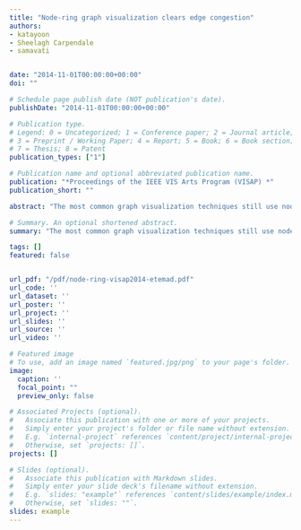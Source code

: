 ```yaml
---
title: "Node-ring graph visualization clears edge congestion"
authors:
- katayoon
- Sheelagh Carpendale
- samavati


date: "2014-11-01T00:00:00+00:00"
doi: ""

# Schedule page publish date (NOT publication's date).
publishDate: "2014-11-01T00:00:00+00:00"

# Publication type.
# Legend: 0 = Uncategorized; 1 = Conference paper; 2 = Journal article;
# 3 = Preprint / Working Paper; 4 = Report; 5 = Book; 6 = Book section;
# 7 = Thesis; 8 = Patent
publication_types: ["1"]

# Publication name and optional abbreviated publication name.
publication: "*Proceedings of the IEEE VIS Arts Program (VISAP) *"
publication_short: ""

abstract: "The most common graph visualization techniques still use nodelink layouts; where the nodes represent the entities and the links represent the edges or relationships between the entities. In nodelink layouts, the issues of edge density, edge crossings and general edge congestion remain one of the major challenges. In this paper, we introduce a new graph layout: Node-Ring layout. Our layout was inspired by concentric circles, which have appeared in art in numerous diverse situations. We have particularly noted Australian dot painting and Hundertwasser’s paintings. The change in layout∗ e-mail: ketemad@ ucalgary. ca† e-mail: sheelagh@ ucalgary. ca‡ e-mail: samavati@ ucalgary. ca is that instead of the edges being represented as links (lines between nodes), we represent them as colored rings located inside the node. These concentric edge-rings are colored according to the node to which they connect. Nodes can be sized according to their weight, and for weighted edges a circular section whose angle is proportional to the weight can be drawn instead of a full ring. This alternative layout has no hassle with edge crossings or cluttering."

# Summary. An optional shortened abstract.
summary: "The most common graph visualization techniques still use nodelink layouts; where the nodes represent the entities and the links represent the edges or relationships between the entities. In nodelink layouts, the issues of edge density, edge crossings and general edge congestion remain one of the major challenges. In this paper, we introduce a new graph layout: Node-Ring layout. Our layout was inspired by concentric circles, which have appeared in art in numerous diverse situations. We have parti..."

tags: []
featured: false


url_pdf: "/pdf/node-ring-visap2014-etemad.pdf"
url_code: ''
url_dataset: ''
url_poster: ''
url_project: ''
url_slides: ''
url_source: ''
url_video: ''

# Featured image
# To use, add an image named `featured.jpg/png` to your page's folder. 
image:
  caption: ''
  focal_point: ""
  preview_only: false

# Associated Projects (optional).
#   Associate this publication with one or more of your projects.
#   Simply enter your project's folder or file name without extension.
#   E.g. `internal-project` references `content/project/internal-project/index.md`.
#   Otherwise, set `projects: []`.
projects: []

# Slides (optional).
#   Associate this publication with Markdown slides.
#   Simply enter your slide deck's filename without extension.
#   E.g. `slides: "example"` references `content/slides/example/index.md`.
#   Otherwise, set `slides: ""`.
slides: example
---
```

